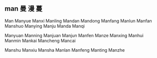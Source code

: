 man  曼 漫 蔓
---

Man Manyue Manxi Manling Mandan Mandong Manfang Manlun Manfan Manshuo  Manying Manju Manda Manqi 

Manyuan Manning Manjuan Manjun Manfen Manze Manxing Manhui Manmin Mankai Mancheng Mancai 

Manshu Manxiu Mansha Manlan Manfeng Manting Manzhe 
